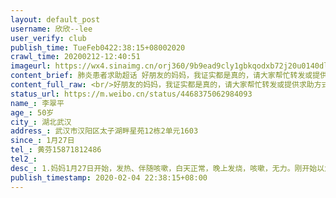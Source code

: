```yaml
---
layout: default_post
username: 欣欣--lee
user_verify: club
publish_time: TueFeb0422:38:15+08002020
crawl_time: 20200212-12:40:51
imageurl: https://wx4.sinaimg.cn/orj360/9b9ead9cly1gbkqodxb72j20u0140dl6.jpg,https://wx2.sinaimg.cn/orj360/9b9ead9cly1gbkqrmqelaj22c0340e86.jpg,https://wx1.sinaimg.cn/orj360/9b9ead9cly1gbkqroaxn0j22c0340npe.jpg,https://wx4.sinaimg.cn/orj360/9b9ead9cly1gbkqrf2f1ej20u0140wgt.jpg,https://wx2.sinaimg.cn/orj360/9b9ead9cly1gbkqrvnhv2j20u0140wkg.jpg,https://wx2.sinaimg.cn/orj360/9b9ead9cly1gbkqruufjxj20u01400xu.jpg,https://wx3.sinaimg.cn/orj360/9b9ead9cly1gbkqruhqj3j20u0140aih.jpg,https://wx1.sinaimg.cn/orj360/9b9ead9cly1gbkqrqnchej23402c0u10.jpg,https://wx2.sinaimg.cn/orj360/9b9ead9cly1gbkqrtkymmj23402c0e85.jpg
content_brief: 肺炎患者求助超话 好朋友的妈妈，我证实都是真的，请大家帮忙转发或提供求助方式，每一句求助的背后，都藏着5公升的眼泪。谢谢！【姓名】李翠平【年龄】50岁【所在城市】湖北武汉【所在小区、社区】武汉市汉阳区太子湖畔星苑12栋2单元1603【患病时间】1月27日【联系方式】黄芬 1587181 ...全文
content_full_raw: <br/>好朋友的妈妈，我证实都是真的，请大家帮忙转发或提供求助方式，每一句求助的背后，都藏着5公升的眼泪。<spanclass="url-icon"><imgalt=[心]src="//h5.sinaimg.cn/m/emoticon/icon/others/l_xin-6912791858.png"style="width:1em;height:1em;"/></span>谢谢！<br/><br/>【姓名】李翠平<br/>【年龄】50岁<br/>【所在城市】湖北武汉<br/>【所在小区、社区】武汉市汉阳区太子湖畔星苑12栋2单元1603<br/>【患病时间】1月27日<br/>【联系方式】黄芬15871812486<br/>【病情描述】<br/>1.妈妈1月27日开始，发热、伴随咳嗽，白天正常，晚上发烧，咳嗽，无力。刚开始以为是感冒，作为女儿的我，多么希望真的是感冒，只是感冒。然而，后面连续四天白天正常，晚上发烧，一直反复，且病情越来越重，看着妈妈难受的样子，心里好担心，好难受。<br/>2.1月31日晚，妈妈再次高烧，病情加重，心里越发不踏实，越来越害怕，和家人一起连夜将妈妈送往东西湖人民医院，拍CT，抽血，被医生告知高度疑似新冠，因无法进一步核酸确诊，无奈只能回家隔离医疗。<br/>3.随后在家隔离治疗3天，病情一天比一天重，胸闷、呼吸不畅，看着妈妈难受的样子，我却无能为力。期间和家人一直给社区打电话要求上报隔离，但社区回复的永远都是等，等，等，到底要等到什么时候，你们能等，可我妈妈的痛苦等不了，作为家人的我们又怎么每天看着她那么难受而无动于衷的等下去。<br/>4.妈妈居家隔离期间，我一直在贴身照顾，与此同时，我开始出现干咳、发烧等症状。2月4日凌晨，妈妈突然病情再一次严重，无食欲，呼吸困难，精神很糟糕，我们又一次连夜赶往医院，在协和医院复查完，医生要求马上住院，要我们赶紧想办法。更让我崩溃的是，当晚我同步检查被告知疑似感染。已经几个夜晚没有睡过好觉的我，此时此刻欲哭无泪，作为一个普通人，到底要我怎样，怎样才能让我妈妈快点好起来，快点住进医院，谁能告诉我到底要怎么办。<br/>5.折腾一宿，心力交瘁，却依然想不出办法让妈妈住进医院，无奈继续回家隔离。2月4日下午，妈妈再次出现呼吸困难，急忙打120，却告诉我们前面还有500多号在排队，只能等。人生第一次叫救护车，等来的却是如此寒心的结果。一夜没怎么合眼的家人，又一次开车把妈妈紧急送往亚心医院吸氧救急。<br/>6.期间多次打各种电话（社区，各区紧急联系，120，市长热线）永远都是等，等，等，我真的好害怕，谁来救救我的妈妈，她真的等不及了。<br/>7.请求支援:让妈妈能住进医院接受治疗，感恩！<spanclass="url-icon"><imgalt=[心]src="//h5.sinaimg.cn/m/emoticon/icon/others/l_xin-6912791858.png"style="width:1em;height:1em;"/></span><br/>【联系方式】黄芬15871812486<br/>【其他紧急联系方式】黄哲13027192041
status_url: https://m.weibo.cn/status/4468375062984093
name_: 李翠平
age_: 50岁
city_: 湖北武汉
address_: 武汉市汉阳区太子湖畔星苑12栋2单元1603
since_: 1月27日
tel_: 黄芬15871812486
tel2_: 
desc_: 1.妈妈1月27日开始，发热、伴随咳嗽，白天正常，晚上发烧，咳嗽，无力。刚开始以为是感冒，作为女儿的我，多么希望真的是感冒，只是感冒。然而，后面连续四天白天正常，晚上发烧，一直反复，且病情越来越重，看着妈妈难受的样子，心里好担心，好难受。2.1月31日晚，妈妈再次高烧，病情加重，心里越发不踏实，越来越害怕，和家人一起连夜将妈妈送往东西湖人民医院，拍CT，抽血，被医生告知高度疑似新冠，因无法进一步核酸确诊，无奈只能回家隔离医疗。3.随后在家隔离治疗3天，病情一天比一天重，胸闷、呼吸不畅，看着妈妈难受的样子，我却无能为力。期间和家人一直给社区打电话要求上报隔离，但社区回复的永远都是等，等，等，到底要等到什么时候，你们能等，可我妈妈的痛苦等不了，作为家人的我们又怎么每天看着她那么难受而无动于衷的等下去。4.妈妈居家隔离期间，我一直在贴身照顾，与此同时，我开始出现干咳、发烧等症状。2月4日凌晨，妈妈突然病情再一次严重，无食欲，呼吸困难，精神很糟糕，我们又一次连夜赶往医院，在协和医院复查完，医生要求马上住院，要我们赶紧想办法。更让我崩溃的是，当晚我同步检查被告知疑似感染。已经几个夜晚没有睡过好觉的我，此时此刻欲哭无泪，作为一个普通人，到底要我怎样，怎样才能让我妈妈快点好起来，快点住进医院，谁能告诉我到底要怎么办。5.折腾一宿，心力交瘁，却依然想不出办法让妈妈住进医院，无奈继续回家隔离。2月4日下午，妈妈再次出现呼吸困难，急忙打120，却告诉我们前面还有500多号在排队，只能等。人生第一次叫救护车，等来的却是如此寒心的结果。一夜没怎么合眼的家人，又一次开车把妈妈紧急送往亚心医院吸氧救急。6.期间多次打各种电话（社区，各区紧急联系，120，市长热线）永远都是等，等，等，我真的好害怕，谁来救救我的妈妈，她真的等不及了。7.请求支援让妈妈能住进医院接受治疗，感恩！<spanclass="url-icon"><imgalt=[心]src="//h5.sinaimg.cn/m/emoticon/icon/others/l_xin-6912791858.png"style="width1em;height1em;"/></span>
publish_timestamp: 2020-02-04 22:38:15+08:00
---
```

